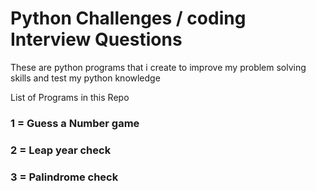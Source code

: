 # Python Challenges / coding Interview Questions

These are python programs that i create to improve my problem solving skills and test my python knowledge

List of Programs in this Repo 

### 1 = Guess a Number game
### 2 = Leap year check 
### 3 = Palindrome check

